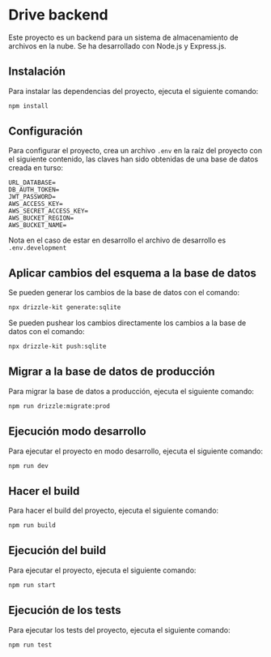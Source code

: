 # Drive backend

Este proyecto es un backend para un sistema de almacenamiento de archivos en la nube. Se ha desarrollado con Node.js y Express.js.

## Instalación

Para instalar las dependencias del proyecto, ejecuta el siguiente comando:

```bash
npm install
```

## Configuración

Para configurar el proyecto, crea un archivo `.env` en la raíz del proyecto con el siguiente contenido,
las claves han sido obtenidas de una base de datos creada en turso:

```env
URL_DATABASE=
DB_AUTH_TOKEN=
JWT_PASSWORD=
AWS_ACCESS_KEY=
AWS_SECRET_ACCESS_KEY=
AWS_BUCKET_REGION=
AWS_BUCKET_NAME=
```

Nota en el caso de estar en desarrollo el archivo de desarrollo es `.env.development`

## Aplicar cambios del esquema a la base de datos

Se pueden generar los cambios de la base de datos con el comando:

```bash
npx drizzle-kit generate:sqlite
```

Se pueden pushear los cambios directamente los cambios a la base de datos con el comando:

```bash
npx drizzle-kit push:sqlite
```

## Migrar a la base de datos de producción

Para migrar la base de datos a producción, ejecuta el siguiente comando:

```bash
npm run drizzle:migrate:prod
```

## Ejecución modo desarrollo

Para ejecutar el proyecto en modo desarrollo, ejecuta el siguiente comando:

```bash
npm run dev
```

## Hacer el build

Para hacer el build del proyecto, ejecuta el siguiente comando:

```bash
npm run build
```

## Ejecución del build

Para ejecutar el proyecto, ejecuta el siguiente comando:

```bash
npm run start
```

## Ejecución de los tests

Para ejecutar los tests del proyecto, ejecuta el siguiente comando:

```bash
npm run test
```
